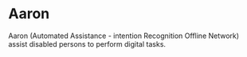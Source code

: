 # Aaron
Aaron (Automated Assistance - intention Recognition Offline Network) assist disabled persons to perform digital tasks.
